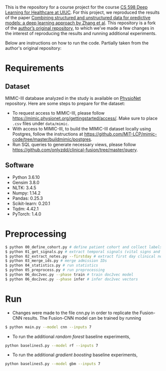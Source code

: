 This is the repository for a course project for the course [CS 598 Deep Learning for Healthcare at UIUC](https://ws.engr.illinois.edu/sitemanager/getfile.asp?id=2191). For this project, we reproduced the results of the paper [Combining structured and unstructured data for predictive models: a deep learning approach by Zhang et al](https://www.researchgate.net/publication/346490918_Combining_structured_and_unstructured_data_for_predictive_models_a_deep_learning_approach). This repository is a fork of the [author’s original repository](https://github.com/onlyzdd/clinical-fusion), to which we’ve made a few changes in the interest of reproducing the results and running additional experiments.

Below are instructions on how to run the code. Partially taken from the author's original repository:

# Requirements 

## Dataset
MIMIC-III database analyzed in the study is available on [PhysioNet](https://mimic.physionet.org/about/mimic) repository. Here are some steps to prepare for the dataset:

- To request access to MIMIC-III, please follow https://mimic.physionet.org/gettingstarted/access/. Make sure to place `.csv` files under `data/mimic`.
- With access to MIMIC-III, to build the MIMIC-III dataset locally using Postgres, follow the instructions at https://github.com/MIT-LCP/mimic-code/tree/master/buildmimic/postgres.
- Run SQL queries to generate necessary views, please follow https://github.com/onlyzdd/clinical-fusion/tree/master/query.

## Software

- Python 3.6.10
- Gensim 3.8.0
- NLTK: 3.4.5
- Numpy: 1.14.2
- Pandas: 0.25.3
- Scikit-learn: 0.20.1
- Tqdm: 4.42.1
- PyTorch: 1.4.0

# Preprocessing

```sh
$ python 00_define_cohort.py # define patient cohort and collect labels
$ python 01_get_signals.py # extract temporal signals (vital signs and laboratory tests)
$ python 02_extract_notes.py --firstday # extract first day clinical notes
$ python 03_merge_ids.py # merge admission IDs
$ python 04_statistics.py # run statistics
$ python 05_preprocess.py # run preprocessing
$ python 06_doc2vec.py --phase train # train doc2vec model
$ python 06_doc2vec.py --phase infer # infer doc2vec vectors
```

# Run

* Changes were made to the file cnn.py in order to replicate the Fusion-CNN results. The Fusion-CNN model can be trained by running

```sh
$ python main.py --model cnn --inputs 7
```

* To run the additional *random forest* baseline experiments,

```sh
python baselines5.py --model rf --inputs 7
````

* To run the additional *gradient boosting* baseline experiments,

```sh
python baselines5.py --model gbm --inputs 7
```
